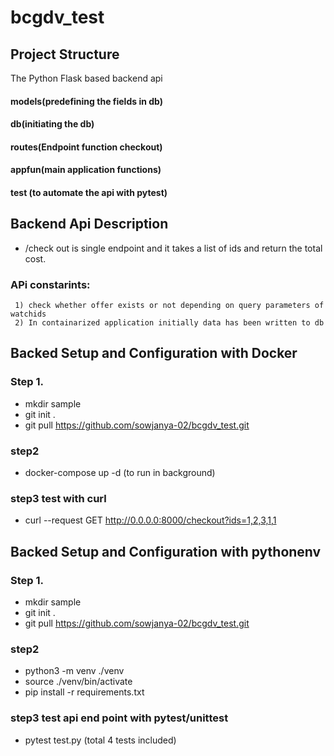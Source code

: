 # bcgdv_test


## Project Structure
The Python Flask based backend api
   #### models(predefining the fields in db)
   #### db(initiating the db)
   #### routes(Endpoint function checkout)
   #### appfun(main application functions)
   #### test (to automate the api with pytest)
     
## Backend Api Description
  * /check out is single endpoint and it takes a list of ids and return the total cost.
  ### APi constarints:
     1) check whether offer exists or not depending on query parameters of watchids
     2) In containarized application initially data has been written to db 

## Backed Setup and Configuration with Docker

### Step 1.
   * mkdir sample
   * git init .
   * git pull  https://github.com/sowjanya-02/bcgdv_test.git
   
### step2
 * docker-compose up -d (to run in background)

### step3 test with curl
   * curl --request GET  http://0.0.0.0:8000/checkout?ids=1,2,3,1,1
   
## Backed Setup and Configuration with pythonenv

### Step 1.
   * mkdir sample
   * git init .
   * git pull  https://github.com/sowjanya-02/bcgdv_test.git
   
### step2
 *  python3 -m venv ./venv
 *  source ./venv/bin/activate
 *  pip install -r requirements.txt

### step3 test api end point with pytest/unittest
   *  pytest test.py (total 4 tests included)
   
   
   
   
   
   
 





